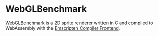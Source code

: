 # WebGLBenchmark
[WebGLBenchmark](https://www.dbenchmark-project.web.app) is a 2D sprite renderer written in C and compiled to WebAssembly with the [Emscripten Compiler Frontend](https://emscripten.org/index.html).
